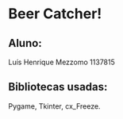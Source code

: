 # Beer Catcher!

## Aluno:
Luís Henrique Mezzomo
1137815

## Bibliotecas usadas:
Pygame,
Tkinter,
cx_Freeze.
